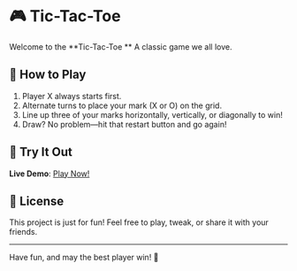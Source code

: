 # 🎮 Tic-Tac-Toe 

Welcome to the **Tic-Tac-Toe ** A  classic game we all love.  
  
## 🎉 How to Play  
1. Player X always starts first.  
2. Alternate turns to place your mark (X or O) on the grid.  
3. Line up three of your marks horizontally, vertically, or diagonally to win!  
4. Draw? No problem—hit that restart button and go again!  

## 🚀 Try It Out  
**Live Demo**: [Play Now!](https://sreenadh34.github.io/tic-tac-toe/)  

## 📜 License  
This project is just for fun! Feel free to play, tweak, or share it with your friends.  

---

Have fun, and may the best player win! 🎉
